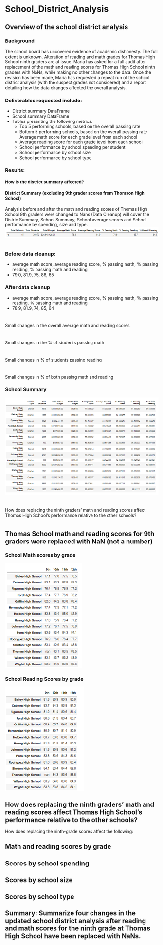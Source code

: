 # School_District_Analysis
## Overview of the school district analysis
### Background
The school board has uncovered evidence of academic dishonesty.  The full extent is unknown.  Alteration of reading and math grades for Thomas High School ninth graders are at issue.  Maria has asked for a full audit after replacement of the math and reading scores for Thomas High School ninth graders with NaNs, while making no other changes to the data. Once the revision has been made, Maria has requested a repeat run of the school district analysis (with the suspect grades not considered) and a report detailing how the data changes affected the overall analysis.

### Deliverables requested include:
* District summary DataFrame 
* School summary DataFrame 
* Tables presenting the following metrics:
    * Top 5 performing schools, based on the overall passing rate 
    * Bottom 5 performing schools, based on the overall passing rate 
      Average math score for each grade level from each school 
    * Average reading score for each grade level from each school 
    * School performance by school spending per student 
    * School performance by school size 
    * School performance by school type 

### Results: 

#### How is the district summary affected?
#### District Summary (excluding 9th grader scores from Thomson High School)
Analysis before and after the math and reading scores of Thomas High School 9th graders were changed to Nans (Data Cleanup) will cover the Distric Summary, School Summary, School average scores and School performance by spending, size and type.
![District Summary](https://github.com/jcsargis00/School_District_Analysis/blob/main/Resources/districtsummary.PNG)
#
### Before data cleanup: 
* average math score, average reading score, % passing math, % passing reading, % passing math and reading
* 79.0, 81.9, 75, 86, 65
### After data cleanup
* average math score, average reading score, % passing math, % passing reading, % passing math and reading
* 78.9, 81.9, 74, 85, 64
#
Small changes in the overall average math and reading scores
# 
Small changes in the % of students passing math
# 
Small changes in % of students passing reading 
#
Small changes in % of both passing math and reading
### School Summary
![School Summary](https://github.com/jcsargis00/School_District_Analysis/blob/main/Resources/school_summary.PNG) 
#
How does replacing the ninth graders’ math and reading scores affect Thomas High School’s performance relative to the other schools?
#
## Thomas School math and reading scores for 9th graders were replaced with NaN (not a number)
### School Math scores by grade
![School Math Score Averages](https://github.com/jcsargis00/School_District_Analysis/blob/main/Resources/averagemath.PNG)
### School Reading Scores by grade
![School Reading Score Averages](https://github.com/jcsargis00/School_District_Analysis/blob/main/Resources/averagereading.PNG)
## How does replacing the ninth graders’ math and reading scores affect Thomas High School’s performance relative to the other schools?



How does replacing the ninth-grade scores affect the following:
## Math and reading scores by grade
## Scores by school spending
## Scores by school size
## Scores by school type
## Summary: Summarize four changes in the updated school district analysis after reading and math scores for the ninth grade at Thomas High School have been replaced with NaNs.